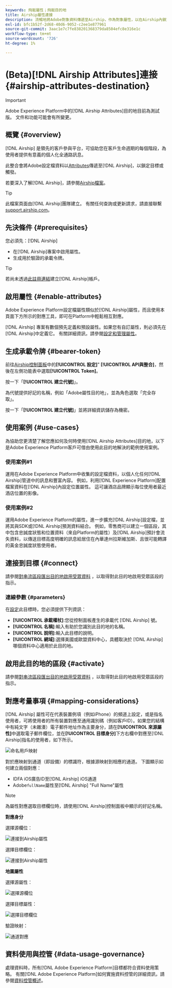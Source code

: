 ```yaml
---
keywords: 飛艇屬性；飛艇目的地
title: Airship屬性連接
description: 流暢地將Adobe對象資料傳遞至Airship，作為對象屬性，以在Airship內鎖定目標。
exl-id: bfc1b52f-2d68-40d6-9052-c2ee1e877961
source-git-commit: 3aac1e7c7fe838201368379da8504efc8e316e1c
workflow-type: tm+mt
source-wordcount: '726'
ht-degree: 1%

---
```


# (Beta)[!DNL Airship Attributes]連接 {#airship-attributes-destination}

>[!IMPORTANT]
>
>Adobe Experience Platform中的[!DNL Airship Attributes]目的地目前為測試版。 文件和功能可能會有所變更。

## 概覽 {#overview}

[!DNL Airship] 是領先的客戶參與平台，可協助您在客戶生命週期的每個階段，為使用者提供有意義的個人化全通路訊息。

此整合會將Adobe設定檔資料以[Attributes](https://docs.airship.com/guides/audience/attributes/)傳遞至[!DNL Airship]，以鎖定目標或觸發。

若要深入了解[!DNL Airship]，請參閱[Airship檔案](https://docs.airship.com)。

>[!TIP]
>
>此檔案頁面由[!DNL Airship]團隊建立。 有關任何查詢或更新請求，請直接聯繫[support.airship.com](https://support.airship.com/)。

## 先決條件 {#prerequisites}

您必須先：[!DNL Airship]

* 在[!DNL Airship]專案中啟用屬性。
* 生成用於驗證的承載令牌。

>[!TIP]
>
>若尚未透過[此註冊連結](https://go.airship.eu/accounts/register/plan/starter/)建立[!DNL Airship]帳戶。

## 啟用屬性 {#enable-attributes}

Adobe Experience Platform設定檔屬性類似於[!DNL Airship]屬性，而且使用本頁面下方所示的對應工具，即可在Platform中輕鬆相互對應。

[!DNL Airship] 專案有數個預先定義和預設屬性。如果您有自訂屬性，則必須先在[!DNL Airship]中定義它。 有關詳細資訊，請參閱[設定和管理屬性](https://docs.airship.com/tutorials/audience/attributes/)。

## 生成承載令牌 {#bearer-token}

前往[Airship控制面板](https://go.airship.com)中的&#x200B;**[!UICONTROL 設定]**&quot; **[!UICONTROL API與整合]**，然後在左側功能表中選取&#x200B;**[!UICONTROL Token]**。

按一下「**[!UICONTROL 建立代號]**」。

為代號提供好記的名稱，例如「Adobe屬性目的地」，並為角色選取「完全存取」。

按一下「**[!UICONTROL 建立代號]**」並將詳細資訊儲存為機密。

## 使用案例 {#use-cases}

為協助您更清楚了解您應如何及何時使用[!DNL Airship Attributes]目的地，以下是Adobe Experience Platform客戶可借由使用此目的地解決的範例使用案例。

### 使用案例#1

運用在Adobe Experience Platform中收集的設定檔資料，以個人化任何[!DNL Airship]管道中的訊息和豐富內容。 例如，利用[!DNL Experience Platform]配置檔案資料在[!DNL Airship]內設定位置屬性。 這可讓酒店品牌顯示每位使用者最近酒店位置的影像。

### 使用案例#2

運用Adobe Experience Platform的屬性，進一步擴充[!DNL Airship]設定檔，並將其與SDK或[!DNL Airship]預測資料結合。 例如，零售商可以建立一個區段，其中包含忠誠度狀態和位置資料（來自Platform的屬性）及[!DNL Airship]預計會流失資料，以傳送目標高度明確的訊息給居住在內華達州拉斯維加斯、且很可能轉譯的黃金忠誠度狀態使用者。

## 連接到目標 {#connect}

請參閱[對串流區段匯出目的地啟用受眾資料](../../ui/activate-segment-streaming-destinations.md) ，以取得對此目的地啟用受眾區段的指示。

### 連線參數 {#parameters}

在[設定](../../ui/connect-destination.md)此目標時，您必須提供下列資訊：

* **[!UICONTROL 承載權杖]**:您從控制面板產生的承載代 [!DNL Airship] 號。
* **[!UICONTROL 名稱]**:輸入有助於您識別此目的地的名稱。
* **[!UICONTROL 說明]**:輸入此目標的說明。
* **[!UICONTROL 網域]**:選擇美國或歐盟資料中心，具體取決於 [!DNL Airship] 哪個資料中心適用於此目的地。

## 啟用此目的地的區段 {#activate}

請參閱[對串流區段匯出目的地啟用受眾資料](../../ui/activate-segment-streaming-destinations.md) ，以取得對此目的地啟用受眾區段的指示。

## 對應考量事項 {#mapping-considerations}

[!DNL Airship] 屬性可在代表裝置例項（例如iPhone）的頻道上設定，或是指名使用者，可將使用者的所有裝置對應至通用識別碼（例如客戶ID）。如果您的結構中有純文字（未雜湊）電子郵件地址作為主要身分，請在&#x200B;**[!UICONTROL 來源屬性]**&#x200B;中選取電子郵件欄位，並在&#x200B;**[!UICONTROL 目標身分]**&#x200B;下方右欄中對應至[!DNL Airship]指名的使用者，如下所示。

![命名用戶映射](../../assets/catalog/mobile-engagement/airship/mapping.png)

對於應映射到通道（即設備）的標識符，根據源映射到相應的通道。 下圖顯示如何建立兩個對應：

* IDFA iOS廣告ID至[!DNL Airship] iOS通道
* Adobe`fullName`屬性至[!DNL Airship] &quot;Full Name&quot;屬性

>[!NOTE]
>
>為屬性對應選取目標欄位時，請使用[!DNL Airship]控制面板中顯示的好記名稱。

**對應身分**

選擇源欄位：

![連接到Airship屬性](../../assets/catalog/mobile-engagement/airship/select-source-identity.png)

選擇目標欄位：

![連接到Airship屬性](../../assets/catalog/mobile-engagement/airship/select-target-identity.png)

**地圖屬性**

選擇源屬性：

![選擇源欄位](../../assets/catalog/mobile-engagement/airship/select-source-attributes.png)

選擇目標屬性：

![選擇目標欄位](../../assets/catalog/mobile-engagement/airship/select-target-attribute.png)

驗證映射：

![通道對應](../../assets/catalog/mobile-engagement/airship/mapping.png)


## 資料使用與控管 {#data-usage-governance}

處理資料時，所有[!DNL Adobe Experience Platform]目標都符合資料使用策略。 有關[!DNL Adobe Experience Platform]如何實施資料控管的詳細資訊，請參閱[資料控管概述](../../../data-governance/home.md)。
